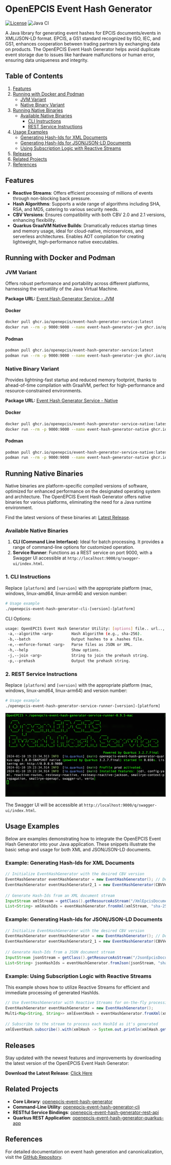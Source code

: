 # OpenEPCIS Event Hash Generator

[![License](https://img.shields.io/badge/License-Apache_2.0-blue.svg)](https://opensource.org/licenses/Apache-2.0)
![Java CI](https://github.com/openepcis/openepcis-event-hash-generator/actions/workflows/maven-cli.yml/badge.svg)

A Java library for generating event hashes for EPCIS documents/events in XML/JSON-LD format. EPCIS, a GS1 standard recognized by ISO, IEC, and GS1, enhances cooperation between trading partners by exchanging data on products. The OpenEPCIS Event Hash Generator helps avoid duplicate event storage due to issues like hardware malfunctions or human error, ensuring data uniqueness and integrity.

## Table of Contents
1. [Features](#features)
2. [Running with Docker and Podman](#running-with-docker-and-podman)
    - [JVM Variant](#jvm-variant)
    - [Native Binary Variant](#native-binary-variant)
3. [Running Native Binaries](#running-native-binaries)
    - [Available Native Binaries](#available-native-binaries)
        - [CLI Instructions](#1-cli-instructions)
        - [REST Service Instructions](#2-rest-service-instructions)
4. [Usage Examples](#usage-examples)
    - [Generating Hash-Ids for XML Documents](#example-generating-hash-ids-for-xml-documents)
    - [Generating Hash-Ids for JSON/JSON-LD Documents](#example-generating-hash-ids-for-jsonjson-ld-documents)
    - [Using Subscription Logic with Reactive Streams](#example-using-subscription-logic-with-reactive-streams)
5. [Releases](#releases)
6. [Related Projects](#related-projects)
7. [References](#references)

## Features

- **Reactive Streams**: Offers efficient processing of millions of events through non-blocking back pressure.
- **Hash Algorithms**: Supports a wide range of algorithms including SHA, RSA, and MD5, catering to various security needs.
- **CBV Versions**: Ensures compatibility with both CBV 2.0 and 2.1 versions, enhancing flexibility.
- **Quarkus GraalVM Native Builds**: Dramatically reduces startup times and memory usage, ideal for cloud-native, microservices, and serverless architectures. Enables AOT compilation for creating lightweight, high-performance native executables.

## Running with Docker and Podman

### JVM Variant

Offers robust performance and portability across different platforms, harnessing the versatility of the Java Virtual Machine.

**Package URL:** [Event Hash Generator Service - JVM](https://github.com/openepcis/openepcis-event-hash-generator/pkgs/container/event-hash-generator-service)

#### Docker
```bash
docker pull ghcr.io/openepcis/event-hash-generator-service:latest
docker run --rm -p 9000:9000 --name event-hash-generator-jvm ghcr.io/openepcis/event-hash-generator-service:latest
```

#### Podman
```bash
podman pull ghcr.io/openepcis/event-hash-generator-service:latest
podman run --rm -p 9000:9000 --name event-hash-generator-jvm ghcr.io/openepcis/event-hash-generator-service:latest
```

### Native Binary Variant

Provides lightning-fast startup and reduced memory footprint, thanks to ahead-of-time compilation with GraalVM, perfect for high-performance and resource-constrained environments.

**Package URL:** [Event Hash Generator Service - Native](https://github.com/openepcis/openepcis-event-hash-generator/pkgs/container/event-hash-generator-service-native)

#### Docker
```bash
docker pull ghcr.io/openepcis/event-hash-generator-service-native:latest
docker run --rm -p 9000:9000 --name event-hash-generator-native ghcr.io/openepcis/event-hash-generator-service-native:latest
```

#### Podman
```bash
podman pull ghcr.io/openepcis/event-hash-generator-service-native:latest
podman run --rm -p 9000:9000 --name event-hash-generator-native ghcr.io/openepcis/event-hash-generator-service-native:latest
```

## Running Native Binaries

Native binaries are platform-specific compiled versions of software, optimized for enhanced performance on the designated operating system and architecture. The OpenEPCIS Event Hash Generator offers native binaries for various platforms, eliminating the need for a Java runtime environment.

Find the latest versions of these binaries at: [Latest Release](https://github.com/openepcis/openepcis-event-hash-generator/releases/latest).

### Available Native Binaries

1. **CLI (Command Line Interface)**: Ideal for batch processing. It provides a range of command-line options for customized operation.
2. **Service Runner**: Functions as a REST service on port 9000, with a Swagger UI accessible at `http://localhost:9000/q/swagger-ui/index.html`.

### 1. CLI Instructions

Replace `[platform]` and `[version]` with the appropriate platform (mac, windows, linux-amd64, linux-arm64) and version number:

```bash
# Usage example
./openepcis-event-hash-generator-cli-[version]-[platform]
```

CLI Options:

```bash
usage: OpenEPCIS Event Hash Generator Utility: [options] file.. url.., -
 -a,--algorithm <arg>        Hash Algorithm (e.g., sha-256).
 -b,--batch                  Output hashes to a .hashes file.
 -e,--enforce-format <arg>   Parse files as JSON or XML.
 -h,--help                   Show options.
 -j,--join <arg>             String to join the prehash string.
 -p,--prehash                Output the prehash string.
```

### 2. REST Service Instructions

Replace `[platform]` and `[version]` with the appropriate platform (mac, windows, linux-amd64, linux-arm64) and version number:

```bash
# Usage example
./openepcis-event-hash-generator-service-runner-[version]-[platform]
```
![epcis-event-hash-generator-service-native.png](doc/epcis-event-hash-generator-service-native.png)

The Swagger UI will be accessible at `http://localhost:9000/q/swagger-ui/index.html`.

## Usage Examples

Below are examples demonstrating how to integrate the OpenEPCIS Event Hash Generator into your Java application. These snippets illustrate the basic setup and usage for both XML and JSON/JSON-LD documents.

### Example: Generating Hash-Ids for XML Documents

```java
// Initialize EventHashGenerator with the desired CBV version
EventHashGenerator eventHashGenerator = new EventHashGenerator(); // Defaults to CBV 2.0
EventHashGenerator eventHashGenerator2_1 = new EventHashGenerator(CBVVersion.VERSION_2_1_0); // For CBV 2.1

// Generate Hash-Ids from an XML document stream
InputStream xmlStream = getClass().getResourceAsStream("/XmlEpcisDocument.xml");
List<String> xmlHashIds = eventHashGenerator.fromXml(xmlStream, "sha-256").subscribe().asStream().toList();
```

### Example: Generating Hash-Ids for JSON/JSON-LD Documents

```java
// Initialize EventHashGenerator with the desired CBV version
EventHashGenerator eventHashGenerator = new EventHashGenerator(); // Defaults to CBV 2.0
EventHashGenerator eventHashGenerator2_1 = new EventHashGenerator(CBVVersion.VERSION_2_1_0); // For CBV 2.1

// Generate Hash-Ids from a JSON document stream
InputStream jsonStream = getClass().getResourceAsStream("/JsonEpcisDocument.json");
List<String> jsonHashIds = eventHashGenerator.fromJson(jsonStream, "sha-256").subscribe().asStream().toList();
```

### Example: Using Subscription Logic with Reactive Streams

This example shows how to utilize Reactive Streams for efficient and immediate processing of generated HashIds.

```java
// Use EventHashGenerator with Reactive Streams for on-the-fly processing of HashIds
EventHashGenerator eventHashGenerator = new EventHashGenerator();
Multi<Map<String, String>> xmlEventHash = eventHashGenerator.fromXml(xmlStream, "prehash", "sha-256");

// Subscribe to the stream to process each HashId as it's generated
xmlEventHash.subscribe().with(xmlHash -> System.out.println(xmlHash.get("sha-256") + "\n" + xmlHash.get("prehash") + "\n\n"), failure -> System.out.println("XML HashId Generation Failed with " + failure));
```

## Releases

Stay updated with the newest features and improvements by downloading the latest version of the OpenEPCIS Event Hash Generator:

**Download the Latest Release**: [Click Here](https://github.com/openepcis/openepcis-event-hash-generator/releases/latest)

## Related Projects

- **Core Library**: [openepcis-event-hash-generator](core)
- **Command-Line Utility**: [openepcis-event-hash-generator-cli](cli)
- **RESTful Service Bindings**: [openepcis-event-hash-generator-rest-api](rest-api)
- **Quarkus REST Application**: [openepcis-event-hash-generator-quarkus-app](quarkus-app)

## References

For detailed documentation on event hash generation and canonicalization, visit the [GitHub Repository](https://github.com/RalphTro/epcis-event-hash-generator).

